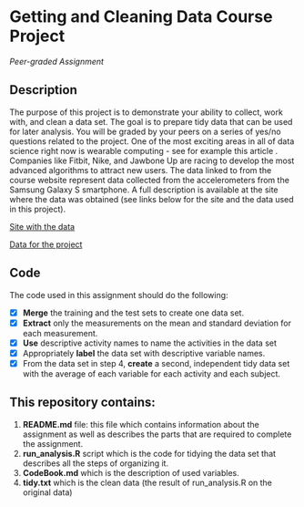 # Getting and Cleaning Data Course Project
*Peer-graded Assignment*

## Description
The purpose of this project is to demonstrate your ability to collect, work with, and clean a data set. The goal is to prepare tidy data that can be used for later analysis. You will be graded by your peers on a series of yes/no questions related to the project. 
One of the most exciting areas in all of data science right now is wearable computing - see for example this article . Companies like Fitbit, Nike, and Jawbone Up are racing to develop the most advanced algorithms to attract new users. The data linked to from the course website represent data collected from the accelerometers from the Samsung Galaxy S smartphone. A full description is available at the site where the data was obtained (see links below for the site and the data used in this project).

[Site with the data](http://archive.ics.uci.edu/ml/datasets/Human+Activity+Recognition+Using+Smartphones)

[Data for the project](https://d396qusza40orc.cloudfront.net/getdata%2Fprojectfiles%2FUCI%20HAR%20Dataset.zip)

## Code
The code used in this assignment should do the following:
- [x] **Merge** the training and the test sets to create one data set.
- [x] **Extract** only the measurements on the mean and standard deviation for each measurement.
- [x] **Use** descriptive activity names to name the activities in the data set
- [x] Appropriately **label** the data set with descriptive variable names.
- [x] From the data set in step 4, **create** a second, independent tidy data set with the average of each variable for each activity and each subject.

## This repository contains:
1. **README.md** file: this file which contains information about the assignment as well as describes the parts that
    are required to complete the assignment.
2. **run_analysis.R** script which is the code for tidying the data set that describes all the steps of organizing it.
3. **CodeBook.md** which is the description of used variables.
4. **tidy.txt** which is the clean data (the result of run_analysis.R on the original data)
